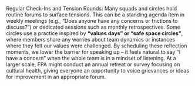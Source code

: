 Regular Check-Ins and Tension Rounds: Many squads and circles hold routine forums to surface tensions. This can be a standing agenda item in weekly meetings (e.g., “Does anyone have any concerns or frictions to discuss?”) or dedicated sessions such as monthly retrospectives. Some circles use a practice inspired by **“values days” or “safe space circles”**, where members share any worries about team dynamics or instances where they felt our values were challenged. By scheduling these reflection moments, we lower the barrier for speaking up – it feels natural to say “I have a concern” when the whole team is in a mindset of listening. At a larger scale, FPA might conduct an annual retreat or survey focusing on cultural health, giving everyone an opportunity to voice grievances or ideas for improvement in an appropriate forum.